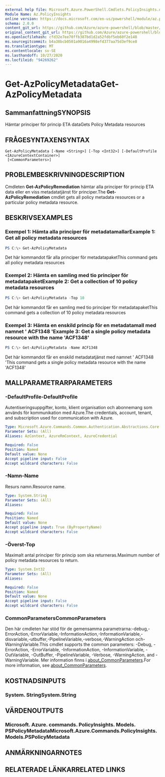 ```yaml
---
external help file: Microsoft.Azure.PowerShell.Cmdlets.PolicyInsights.dll-Help.xml
Module Name: Az.PolicyInsights
online version: https://docs.microsoft.com/en-us/powershell/module/az.policyinsights/get-azpolicymetadata
schema: 2.0.0
content_git_url: https://github.com/Azure/azure-powershell/blob/master/src/PolicyInsights/PolicyInsights/help/Get-AzPolicyMetadata.md
original_content_git_url: https://github.com/Azure/azure-powershell/blob/master/src/PolicyInsights/PolicyInsights/help/Get-AzPolicyMetadata.md
ms.openlocfilehash: cfd32e7ee70ffb387bd1d2a52fdbf5eb60f2e148
ms.sourcegitcommit: b4a38bcb0501a9016a4998efd377aa75d3ef9ce8
ms.translationtype: MT
ms.contentlocale: sv-SE
ms.lasthandoff: 10/27/2020
ms.locfileid: "94269262"
---
```

# <span data-ttu-id="1e3c1-101">Get-AzPolicyMetadata</span><span class="sxs-lookup"><span data-stu-id="1e3c1-101">Get-AzPolicyMetadata</span></span>

## <span data-ttu-id="1e3c1-102">Sammanfattning</span><span class="sxs-lookup"><span data-stu-id="1e3c1-102">SYNOPSIS</span></span>
<span data-ttu-id="1e3c1-103">Hämtar principer för princip ETA data</span><span class="sxs-lookup"><span data-stu-id="1e3c1-103">Gets Policy Metadata resources</span></span>

## <span data-ttu-id="1e3c1-104">FRÅGESYNTAXEN</span><span class="sxs-lookup"><span data-stu-id="1e3c1-104">SYNTAX</span></span>

```
Get-AzPolicyMetadata [-Name <String>] [-Top <Int32>] [-DefaultProfile <IAzureContextContainer>]
 [<CommonParameters>]
```

## <span data-ttu-id="1e3c1-105">PROBLEMBESKRIVNING</span><span class="sxs-lookup"><span data-stu-id="1e3c1-105">DESCRIPTION</span></span>
<span data-ttu-id="1e3c1-106">Cmdleten **Get-AzPolicyRemediation** hämtar alla principer för princip ETA data eller en viss metadatatjänst för principer.</span><span class="sxs-lookup"><span data-stu-id="1e3c1-106">The **Get-AzPolicyRemediation** cmdlet gets all policy metadata resources or a particular policy metadata resource.</span></span>

## <span data-ttu-id="1e3c1-107">BESKRIVS</span><span class="sxs-lookup"><span data-stu-id="1e3c1-107">EXAMPLES</span></span>

### <span data-ttu-id="1e3c1-108">Exempel 1: Hämta alla principer för metadatamallar</span><span class="sxs-lookup"><span data-stu-id="1e3c1-108">Example 1: Get all policy metadata resources</span></span>
```powershell
PS C:\> Get-AzPolicyMetadata
```

<span data-ttu-id="1e3c1-109">Det här kommandot får alla principer för metadatapaket</span><span class="sxs-lookup"><span data-stu-id="1e3c1-109">This command gets all policy metadata resources</span></span>

### <span data-ttu-id="1e3c1-110">Exempel 2: Hämta en samling med tio principer för metadatapaket</span><span class="sxs-lookup"><span data-stu-id="1e3c1-110">Example 2: Get a collection of 10 policy metadata resources</span></span>
```powershell
PS C:\> Get-AzPolicyMetadata -Top 10
```

<span data-ttu-id="1e3c1-111">Det här kommandot får en samling med tio principer för metadatapaket</span><span class="sxs-lookup"><span data-stu-id="1e3c1-111">This command gets a collection of 10 policy metadata resources</span></span>

### <span data-ttu-id="1e3c1-112">Exempel 3: Hämta en enskild princip för en metadatamall med namnet ' ACF1348 '</span><span class="sxs-lookup"><span data-stu-id="1e3c1-112">Example 3: Get a single policy metadata resource with the name 'ACF1348'</span></span>
```powershell
PS C:\> Get-AzPolicyMetadata -Name ACF1348
```

<span data-ttu-id="1e3c1-113">Det här kommandot får en enskild metadatatjänst med namnet ' ACF1348 '</span><span class="sxs-lookup"><span data-stu-id="1e3c1-113">This command gets a single policy metadata resource with the name 'ACF1348'</span></span>

## <span data-ttu-id="1e3c1-114">MALLPARAMETRAR</span><span class="sxs-lookup"><span data-stu-id="1e3c1-114">PARAMETERS</span></span>

### <span data-ttu-id="1e3c1-115">-DefaultProfile</span><span class="sxs-lookup"><span data-stu-id="1e3c1-115">-DefaultProfile</span></span>
<span data-ttu-id="1e3c1-116">Autentiseringsuppgifter, konto, klient organisation och abonnemang som används för kommunikation med Azure.</span><span class="sxs-lookup"><span data-stu-id="1e3c1-116">The credentials, account, tenant, and subscription used for communication with Azure.</span></span>

```yaml
Type: Microsoft.Azure.Commands.Common.Authentication.Abstractions.Core.IAzureContextContainer
Parameter Sets: (All)
Aliases: AzContext, AzureRmContext, AzureCredential

Required: False
Position: Named
Default value: None
Accept pipeline input: False
Accept wildcard characters: False
```

### <span data-ttu-id="1e3c1-117">-Namn</span><span class="sxs-lookup"><span data-stu-id="1e3c1-117">-Name</span></span>
<span data-ttu-id="1e3c1-118">Resurs namn.</span><span class="sxs-lookup"><span data-stu-id="1e3c1-118">Resource name.</span></span>

```yaml
Type: System.String
Parameter Sets: (All)
Aliases:

Required: False
Position: Named
Default value: None
Accept pipeline input: True (ByPropertyName)
Accept wildcard characters: False
```

### <span data-ttu-id="1e3c1-119">-Överst</span><span class="sxs-lookup"><span data-stu-id="1e3c1-119">-Top</span></span>
<span data-ttu-id="1e3c1-120">Maximalt antal principer för princip som ska returneras.</span><span class="sxs-lookup"><span data-stu-id="1e3c1-120">Maximum number of policy metadata resources to return.</span></span>

```yaml
Type: System.Int32
Parameter Sets: (All)
Aliases:

Required: False
Position: Named
Default value: None
Accept pipeline input: False
Accept wildcard characters: False
```

### <span data-ttu-id="1e3c1-121">CommonParameters</span><span class="sxs-lookup"><span data-stu-id="1e3c1-121">CommonParameters</span></span>
<span data-ttu-id="1e3c1-122">Den här cmdleten har stöd för de gemensamma parametrarna:-debug,-ErrorAction,-ErrorVariable,-InformationAction,-InformationVariable,-disvariable,-utbuffer,-PipelineVariable,-verbose,-WarningAction och-WarningVariable.</span><span class="sxs-lookup"><span data-stu-id="1e3c1-122">This cmdlet supports the common parameters: -Debug, -ErrorAction, -ErrorVariable, -InformationAction, -InformationVariable, -OutVariable, -OutBuffer, -PipelineVariable, -Verbose, -WarningAction, and -WarningVariable.</span></span> <span data-ttu-id="1e3c1-123">Mer information finns i [about_CommonParameters](http://go.microsoft.com/fwlink/?LinkID=113216).</span><span class="sxs-lookup"><span data-stu-id="1e3c1-123">For more information, see [about_CommonParameters](http://go.microsoft.com/fwlink/?LinkID=113216).</span></span>

## <span data-ttu-id="1e3c1-124">KOSTNADS</span><span class="sxs-lookup"><span data-stu-id="1e3c1-124">INPUTS</span></span>

### <span data-ttu-id="1e3c1-125">System. String</span><span class="sxs-lookup"><span data-stu-id="1e3c1-125">System.String</span></span>

## <span data-ttu-id="1e3c1-126">VÄRDEN</span><span class="sxs-lookup"><span data-stu-id="1e3c1-126">OUTPUTS</span></span>

### <span data-ttu-id="1e3c1-127">Microsoft. Azure. commands. PolicyInsights. Models. PSPolicyMetadata</span><span class="sxs-lookup"><span data-stu-id="1e3c1-127">Microsoft.Azure.Commands.PolicyInsights.Models.PSPolicyMetadata</span></span>

## <span data-ttu-id="1e3c1-128">ANMÄRKNINGAR</span><span class="sxs-lookup"><span data-stu-id="1e3c1-128">NOTES</span></span>

## <span data-ttu-id="1e3c1-129">RELATERADE LÄNKAR</span><span class="sxs-lookup"><span data-stu-id="1e3c1-129">RELATED LINKS</span></span>
